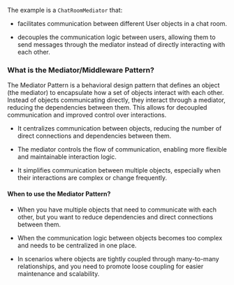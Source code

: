 The example is a `ChatRoomMediator` that:

* facilitates communication between different User objects in a chat room.

* decouples the communication logic between users, allowing them to send messages through the mediator instead of directly interacting with each other.

### What is the Mediator/Middleware Pattern?
The Mediator Pattern is a behavioral design pattern that defines an object (the mediator) to encapsulate how a set of objects interact with each other. Instead of objects communicating directly, they interact through a mediator, reducing the dependencies between them. This allows for decoupled communication and improved control over interactions. 

* It centralizes communication between objects, reducing the number of direct connections and dependencies between them.

* The mediator controls the flow of communication, enabling more flexible and maintainable interaction logic.

* It simplifies communication between multiple objects, especially when their interactions are complex or change frequently.

#### When to use the Mediator Pattern?
* When you have multiple objects that need to communicate with each other, but you want to reduce dependencies and direct connections between them.

* When the communication logic between objects becomes too complex and needs to be centralized in one place.

* In scenarios where objects are tightly coupled through many-to-many relationships, and you need to promote loose coupling for easier maintenance and scalability.